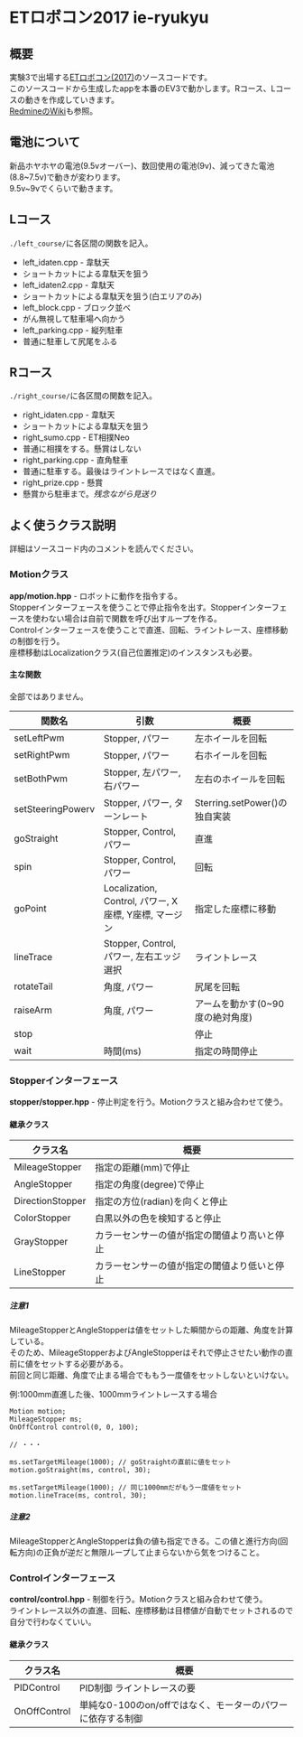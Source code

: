 ETロボコン2017 ie-ryukyu
====
## 概要
実験3で出場する[ETロボコン(2017)](http://www.etrobo.jp/2017/ "ETロボコン2017公式サイト")のソースコードです。  
このソースコードから生成したappを本番のEV3で動かします。Rコース、Lコースの動きを作成していきます。  
[RedmineのWiki](https://redmine.ie.u-ryukyu.ac.jp/projects/etrobo2017-teamtwd/wiki "Redmine")も参照。

## 電池について
新品ホヤホヤの電池(9.5vオーバー)、数回使用の電池(9v)、減ってきた電池(8.8\~7.5v)で動きが変わります。  
9.5v\~9vでくらいで動きます。

## Lコース

`./left_course/`に各区間の関数を記入。

- left_idaten.cpp - 韋駄天
 - ショートカットによる韋駄天を狙う
- left_idaten2.cpp - 韋駄天
 - ショートカットによる韋駄天を狙う(白エリアのみ)
- left_block.cpp - ブロック並べ
 - がん無視して駐車場へ向かう
- left_parking.cpp - 縦列駐車
 - 普通に駐車して尻尾をふる

## Rコース

`./right_course/`に各区間の関数を記入。

- right_idaten.cpp - 韋駄天
 - ショートカットによる韋駄天を狙う
- right_sumo.cpp - ET相撲Neo
 - 普通に相撲をする。懸賞はしない
- right_parking.cpp - 直角駐車
 - 普通に駐車する。最後はライントレースではなく直進。
- right_prize.cpp - 懸賞
 - 懸賞から駐車まで。*残念ながら見送り*

## よく使うクラス説明
詳細はソースコード内のコメントを読んでください。

### Motionクラス
__app/motion.hpp__ - ロボットに動作を指令する。  
Stopperインターフェースを使うことで停止指令を出す。Stopperインターフェースを使わない場合は自前で関数を呼び出すループを作る。  
Controlインターフェースを使うことで直進、回転、ライントレース、座標移動の制御を行う。  
座標移動はLocalizationクラス(自己位置推定)のインスタンスも必要。

#### 主な関数
全部ではありません。

|関数名           |引数                                                  |概要                          |
|-----------------|------------------------------------------------------|------------------------------|
|setLeftPwm       |Stopper, パワー                                       |左ホイールを回転              |
|setRightPwm      |Stopper, パワー                                       |右ホイールを回転              |
|setBothPwm       |Stopper, 左パワー, 右パワー                           |左右のホイールを回転          |
|setSteeringPowerv|Stopper, パワー, ターンレート                         |Sterring.setPower()の独自実装 |
|goStraight       |Stopper, Control, パワー                              |直進                          |
|spin             |Stopper, Control, パワー                              |回転                          |
|goPoint          |Localization, Control, パワー, X座標, Y座標, マージン |指定した座標に移動            |
|lineTrace        |Stopper, Control, パワー, 左右エッジ選択              |ライントレース                |
|rotateTail       |角度, パワー                                          |尻尾を回転                    |
|raiseArm         |角度, パワー                                          |アームを動かす(0~90度の絶対角度)  |
|stop             |                                                      |停止                          |
|wait             |時間(ms)                                              |指定の時間停止                |

### Stopperインターフェース
__stopper/stopper.hpp__ - 停止判定を行う。Motionクラスと組み合わせて使う。

#### 継承クラス

|クラス名         |概要                                         |
|-----------------|---------------------------------------------|
|MileageStopper   |指定の距離(mm)で停止                         |
|AngleStopper     |指定の角度(degree)で停止                     |
|DirectionStopper |指定の方位(radian)を向くと停止               |
|ColorStopper     |白黒以外の色を検知すると停止                 |
|GrayStopper      |カラーセンサーの値が指定の閾値より高いと停止 |
|LineStopper      |カラーセンサーの値が指定の閾値より低いと停止 |

##### 注意1 
MileageStopperとAngleStopperは値をセットした瞬間からの距離、角度を計算している。  
そのため、MileageStopperおよびAngleStopperはそれで停止させたい動作の直前に値をセットする必要がある。  
前回と同じ距離、角度で止まる場合でももう一度値をセットしないといけない。  

例:1000mm直進した後、1000mmライントレースする場合
```
Motion motion;
MileageStopper ms;
OnOffControl control(0, 0, 100);

// ・・・

ms.setTargetMileage(1000); // goStraightの直前に値をセット
motion.goStraight(ms, control, 30);

ms.setTargetMileage(1000); // 同じ1000mmだがもう一度値をセット
motion.lineTrace(ms, control, 30);
```

##### 注意2
MileageStopperとAngleStopperは負の値も指定できる。この値と進行方向(回転方向)の正負が逆だと無限ループして止まらないから気をつけること。

### Controlインターフェース
__control/control.hpp__ - 制御を行う。Motionクラスと組み合わせて使う。  
ライントレース以外の直進、回転、座標移動は目標値が自動でセットされるので自分で行わなくていい。

#### 継承クラス

|クラス名     |概要                                                        |
|-------------|------------------------------------------------------------|
|PIDControl   |PID制御 ライントレースの要                                  |
|OnOffControl |単純な0-100のon/offではなく、モーターのパワーに依存する制御 |
